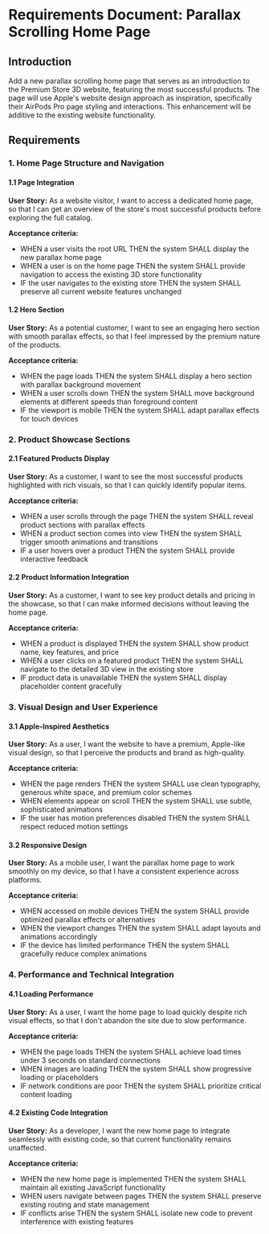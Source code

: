 # Requirements Document: Parallax Scrolling Home Page

## Introduction
Add a new parallax scrolling home page that serves as an introduction to the Premium Store 3D website, featuring the most successful products. The page will use Apple's website design approach as inspiration, specifically their AirPods Pro page styling and interactions. This enhancement will be additive to the existing website functionality.

## Requirements

### 1. Home Page Structure and Navigation
#### 1.1 Page Integration
**User Story:** As a website visitor, I want to access a dedicated home page, so that I can get an overview of the store's most successful products before exploring the full catalog.

**Acceptance criteria:**
- WHEN a user visits the root URL THEN the system SHALL display the new parallax home page
- WHEN a user is on the home page THEN the system SHALL provide navigation to access the existing 3D store functionality
- IF the user navigates to the existing store THEN the system SHALL preserve all current website features unchanged

#### 1.2 Hero Section
**User Story:** As a potential customer, I want to see an engaging hero section with smooth parallax effects, so that I feel impressed by the premium nature of the products.

**Acceptance criteria:**
- WHEN the page loads THEN the system SHALL display a hero section with parallax background movement
- WHEN a user scrolls down THEN the system SHALL move background elements at different speeds than foreground content
- IF the viewport is mobile THEN the system SHALL adapt parallax effects for touch devices

### 2. Product Showcase Sections
#### 2.1 Featured Products Display
**User Story:** As a customer, I want to see the most successful products highlighted with rich visuals, so that I can quickly identify popular items.

**Acceptance criteria:**
- WHEN a user scrolls through the page THEN the system SHALL reveal product sections with parallax effects
- WHEN a product section comes into view THEN the system SHALL trigger smooth animations and transitions
- IF a user hovers over a product THEN the system SHALL provide interactive feedback

#### 2.2 Product Information Integration
**User Story:** As a customer, I want to see key product details and pricing in the showcase, so that I can make informed decisions without leaving the home page.

**Acceptance criteria:**
- WHEN a product is displayed THEN the system SHALL show product name, key features, and price
- WHEN a user clicks on a featured product THEN the system SHALL navigate to the detailed 3D view in the existing store
- IF product data is unavailable THEN the system SHALL display placeholder content gracefully

### 3. Visual Design and User Experience
#### 3.1 Apple-Inspired Aesthetics
**User Story:** As a user, I want the website to have a premium, Apple-like visual design, so that I perceive the products and brand as high-quality.

**Acceptance criteria:**
- WHEN the page renders THEN the system SHALL use clean typography, generous white space, and premium color schemes
- WHEN elements appear on scroll THEN the system SHALL use subtle, sophisticated animations
- IF the user has motion preferences disabled THEN the system SHALL respect reduced motion settings

#### 3.2 Responsive Design
**User Story:** As a mobile user, I want the parallax home page to work smoothly on my device, so that I have a consistent experience across platforms.

**Acceptance criteria:**
- WHEN accessed on mobile devices THEN the system SHALL provide optimized parallax effects or alternatives
- WHEN the viewport changes THEN the system SHALL adapt layouts and animations accordingly
- IF the device has limited performance THEN the system SHALL gracefully reduce complex animations

### 4. Performance and Technical Integration
#### 4.1 Loading Performance
**User Story:** As a user, I want the home page to load quickly despite rich visual effects, so that I don't abandon the site due to slow performance.

**Acceptance criteria:**
- WHEN the page loads THEN the system SHALL achieve load times under 3 seconds on standard connections
- WHEN images are loading THEN the system SHALL show progressive loading or placeholders
- IF network conditions are poor THEN the system SHALL prioritize critical content loading

#### 4.2 Existing Code Integration
**User Story:** As a developer, I want the new home page to integrate seamlessly with existing code, so that current functionality remains unaffected.

**Acceptance criteria:**
- WHEN the new home page is implemented THEN the system SHALL maintain all existing JavaScript functionality
- WHEN users navigate between pages THEN the system SHALL preserve existing routing and state management
- IF conflicts arise THEN the system SHALL isolate new code to prevent interference with existing features
